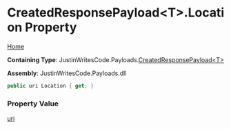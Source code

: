 # CreatedResponsePayload\<T\>\.Location Property

[Home](../../../README.md)

**Containing Type**: JustinWritesCode\.Payloads\.[CreatedResponsePayload\<T\>](../README.md)

**Assembly**: JustinWritesCode\.Payloads\.dll

```csharp
public uri Location { get; }
```

### Property Value

[uri](https://docs.microsoft.com/en-us/dotnet/api/system.uri)


